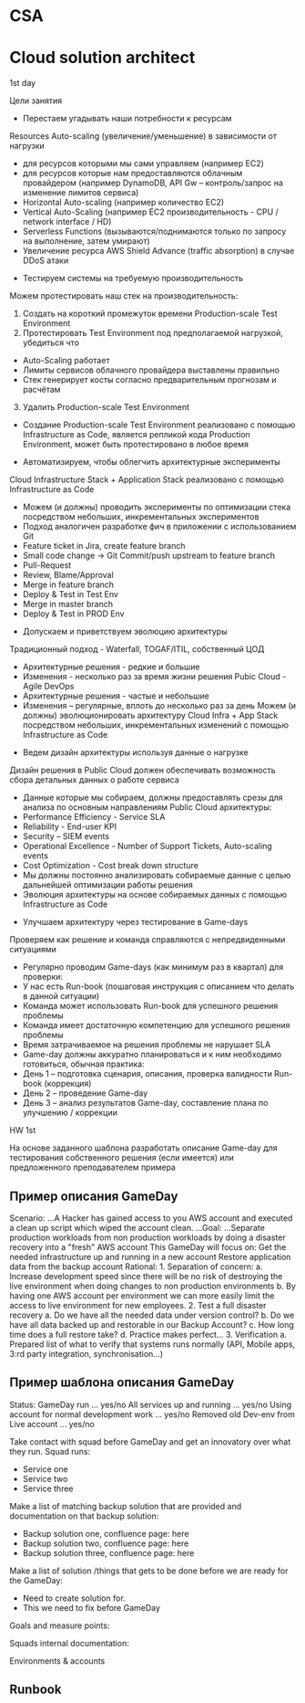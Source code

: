 # CSA
# Cloud solution architect

1st day

Цели занятия
- Перестаем угадывать наши потребности к ресурсам

Resources Auto-scaling (увеличение/уменьшение) в зависимости от нагрузки
* для ресурсов которыми мы сами управляем (например EC2)
* для ресурсов которые нам предоставляются облачным провайдером (например DynamoDB, API Gw
– контроль/запрос на изменение лимитов сервиса)
* Horizontal Auto-scaling (например количество EC2)
* Vertical Auto-Scaling (например EC2 производительность - CPU / network interface / HD)
* Serverless Functions (вызываются/поднимаются только по запросу на выполнение, затем умирают)
* Увеличение ресурса AWS Shield Advance (traffic absorption) в случае DDoS атаки

- Тестируем системы на требуемую производительность

Можем протестировать наш стек на производительность:
1. Создать на короткий промежуток времени Production-scale Test Environment
2. Протестировать Test Environment под предполагаемой нагрузкой, убедиться что
* Auto-Scaling работает
* Лимиты сервисов облачного провайдера выставлены правильно
* Стек генерирует косты согласно предварительным прогнозам и расчётам
3. Удалить Production-scale Test Environment
* Создание Production-scale Test Environment реализовано с помощью Infrastructure as Code,
является репликой кода Production Environment, может быть протестировано в любое время

- Автоматизируем, чтобы облегчить архитектурные эксперименты

Cloud Infrastructure Stack + Application Stack реализовано с помощью Infrastructure as Code
* Можем (и должны) проводить эксперименты по оптимизации стека посредством небольших,
инкрементальных экспериментов
* Подход аналогичен разработке фич в приложении с использованием Git
* Feature ticket in Jira, create feature branch
* Small code change -> Git Commit/push upstream to feature branch
* Pull-Request
* Review, Blame/Approval
* Merge in feature branch
* Deploy & Test in Test Env
* Merge in master branch
* Deploy & Test in PROD Env

- Допускаем и приветствуем эволюцию архитектуры

Традиционный подход - Waterfall, TOGAF/ITIL, собственный ЦОД
* Архитектурные решения - редкие и большие
* Изменения - несколько раз за время жизни решения
Pubic Cloud - Agile DevOps
* Архитектурные решения - частые и небольшие
* Изменения – регулярные, вплоть до несколько раз за день
Можем (и должны) эволюционировать архитектуру Cloud Infra + App Stack посредством
небольших, инкрементальных изменений с помощью Infrastructure as Code

- Ведем дизайн архитектуры используя данные о нагрузке

Дизайн решения в Public Cloud должен обеспечивать возможность сбора детальных данных о
работе сервиса
* Данные которые мы собираем, должны предоставлять срезы для анализа по основным
направлениям Public Cloud архитектуры:
* Performance Efficiency - Service SLA
* Reliability - End-user KPI
* Security – SIEM events
* Operational Excellence - Number of Support Tickets, Auto-scaling events
* Cost Optimization - Cost break down structure
* Мы должны постоянно анализировать собираемые данные с целью дальнейшей оптимизации
работы решения
* Эволюция архитектуры на основе собираемых данных с помощью Infrastructure as Code

- Улучшаем архитектуру через тестирование в Game-days

Проверяем как решение и команда справляются с непредвиденными ситуациями
* Регулярно проводим Game-days (как минимум раз в квартал) для проверки:
* У нас есть Run-book (пошаговая инструкция с описанием что делать в данной ситуации)
* Команда может использовать Run-book для успешного решения проблемы
* Команда имеет достаточную компетенцию для успешного решения проблемы
* Время затрачиваемое на решения проблемы не нарушает SLA
* Game-day должны аккуратно планироваться и к ним необходимо готовиться, обычная практика:
* День 1 – подготовка сценария, описания, проверка валидности Run-book (коррекция)
* День 2 – проведение Game-day
* День 3 – анализ результатов Game-day, составление плана по улучшению / коррекции

HW 1st

На основе заданного шаблона разработать описание Game-day для тестирования собственного решения (если имеется) или предложенного преподавателем примера

## Пример описания GameDay
  Scenario:
    ...A Hacker has gained access to you AWS account and executed a clean up script which wiped the account clean.
  ...Goal:
    ...Separate production workloads from non production workloads by doing a disaster recovery into a "fresh" AWS account
    This GameDay will focus on:
      Get the needed infrastructure up and running in a new account
      Restore application data from the backup account
  Rational:
    1. Separation of concern:
      a. Increase development speed since there will be no risk of destroying the live environment when doing changes to non production environments
      b. By having one AWS account per environment we can more easily limit the access to live environment for new employees.
    2. Test a full disaster recovery
      a. Do we have all the needed data under version control?
      b. Do we have all data backed up and restorable in our Backup Account?
      c. How long time does a full restore take?
      d. Practice makes perfect...
    3. Verification
      a. Prepared list of what to verify that systems runs normally (API, Mobile apps, 3:rd party integration, synchronisation...)

## Пример шаблона описания GameDay

Status:
  GameDay run ... yes/no
  All services up and running ... yes/no
  Using account for normal development work ... yes/no
  Removed old Dev-env from Live account ... yes/no

Take contact with squad before GameDay and get an innovatory over what they run.
Squad runs:
  * Service one
  * Service two
  * Service three

Make a list of matching backup solution that are provided and documentation on that backup solution:
  * Backup solution one, confluence page: here
  * Backup solution two, confluence page: here
  * Backup solution three, confluence page: here

Make a list of solution /things that gets to be done before we are ready for the GameDay:
  * Need to create solution for.
  * This we need to fix before GameDay

Goals and measure points:

Squads internal documentation:

Environments & accounts

## Runbook

